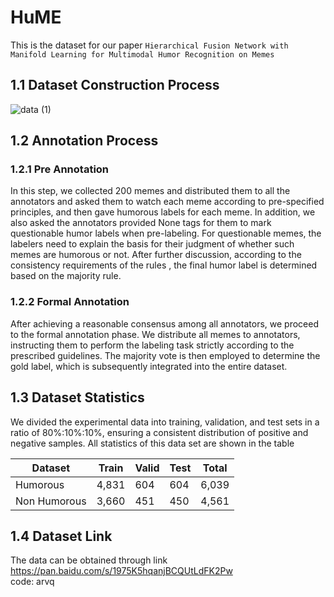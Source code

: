 # HuME
This is the dataset for our paper `Hierarchical Fusion Network with Manifold Learning for
Multimodal Humor Recognition on Memes`

## 1.1 Dataset Construction Process

![data (1)](https://github.com/DericWmy/HuME/assets/102895417/72fb7d03-8cb9-4f5c-9c9b-3eaae423b907)

## 1.2 Annotation Process
 ### 1.2.1 Pre Annotation
 In this step, we collected 200 memes and distributed them to all the annotators and asked them
to watch each meme according to pre-specified principles, and then gave humorous labels for each meme. In addition,
we also asked the annotators provided None tags for them to mark questionable humor labels when pre-labeling. For
questionable memes, the labelers need to explain the basis for their judgment of whether such memes are humorous or
not. After further discussion, according to the consistency requirements of the rules , the final humor label is determined
based on the majority rule. 
 ### 1.2.2 Formal Annotation
  After achieving a reasonable consensus among all annotators, we proceed to the formal
annotation phase. We distribute all memes to annotators, instructing them to perform the labeling task strictly according
to the prescribed guidelines. The majority vote is then employed to determine the gold label, which is subsequently
integrated into the entire dataset.

## 1.3 Dataset Statistics
We divided the experimental data into training, validation,
and test sets in a ratio of 80%:10%:10%, ensuring a consistent distribution of positive and negative samples. All statistics of this data set are shown in the table

 Dataset  | Train  | Valid  | Test  | Total
 ---- | ----- | ------ | ------ | ------  
 Humorous  | 4,831 | 604  | 604  | 6,039
 Non Humorous  | 3,660 | 451  | 450  | 4,561

 ## 1.4 Dataset Link
The data can be obtained through link https://pan.baidu.com/s/1975K5hqanjBCQUtLdFK2Pw <br>
code: arvq
 
